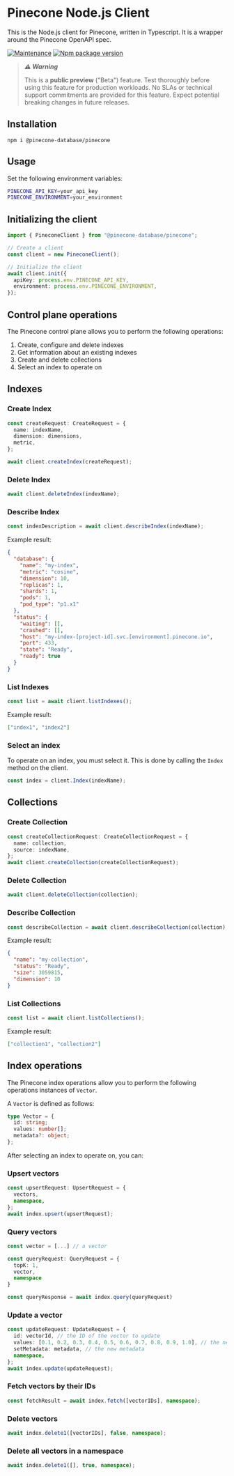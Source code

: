 # Pinecone Node.js Client

This is the Node.js client for Pinecone, written in Typescript. It is a wrapper around the Pinecone OpenAPI spec.

[![Maintenance](https://img.shields.io/badge/Maintained%3F-yes-green.svg)](https://GitHub.com/Naereen/StrapDown.js/graphs/commit-activity)
[![Npm package version](https://badgen.net/npm/v/pinecone-ts-client)](https://npmjs.com/package/@pinecone-database/pinecone)

> **_⚠️ Warning_**
>
> This is a **public preview** ("Beta") feature. Test thoroughly before
> using this feature for production workloads. No SLAs or technical support
> commitments are provided for this feature. Expect potential breaking
> changes in future releases.

## Installation

```
npm i @pinecone-database/pinecone
```

## Usage

Set the following environment variables:

```bash
PINECONE_API_KEY=your_api_key
PINECONE_ENVIRONMENT=your_environment
```

## Initializing the client

```typescript
import { PineconeClient } from "@pinecone-database/pinecone";

// Create a client
const client = new PineconeClient();

// Initialize the client
await client.init({
  apiKey: process.env.PINECONE_API_KEY,
  environment: process.env.PINECONE_ENVIRONMENT,
});
```

## Control plane operations

The Pinecone control plane allows you to perform the following operations:

1. Create, configure and delete indexes
2. Get information about an existing indexes
3. Create and delete collections
4. Select an index to operate on

## Indexes

### Create Index

```ts
const createRequest: CreateRequest = {
  name: indexName,
  dimension: dimensions,
  metric,
};

await client.createIndex(createRequest);
```

### Delete Index

```ts
await client.deleteIndex(indexName);
```

### Describe Index

```ts
const indexDescription = await client.describeIndex(indexName);
```

Example result:

```json
{
  "database": {
    "name": "my-index",
    "metric": "cosine",
    "dimension": 10,
    "replicas": 1,
    "shards": 1,
    "pods": 1,
    "pod_type": "p1.x1"
  },
  "status": {
    "waiting": [],
    "crashed": [],
    "host": "my-index-[project-id].svc.[environment].pinecone.io",
    "port": 433,
    "state": "Ready",
    "ready": true
  }
}
```

### List Indexes

```ts
const list = await client.listIndexes();
```

Example result:

```json
["index1", "index2"]
```

### Select an index

To operate on an index, you must select it. This is done by calling the `Index` method on the client.

```ts
const index = client.Index(indexName);
```

## Collections

### Create Collection

```ts
const createCollectionRequest: CreateCollectionRequest = {
  name: collection,
  source: indexName,
};
await client.createCollection(createCollectionRequest);
```

### Delete Collection

```ts
await client.deleteCollection(collection);
```

### Describe Collection

```ts
const describeCollection = await client.describeCollection(collection);
```

Example result:

```json
{
  "name": "my-collection",
  "status": "Ready",
  "size": 3059815,
  "dimension": 10
}
```

### List Collections

```ts
const list = await client.listCollections();
```

Example result:

```json
["collection1", "collection2"]
```

## Index operations

The Pinecone index operations allow you to perform the following operations instances of `Vector`.

A `Vector` is defined as follows:

```ts
type Vector = {
  id: string;
  values: number[];
  metadata?: object;
};
```

After selecting an index to operate on, you can:

### Upsert vectors

```ts
const upsertRequest: UpsertRequest = {
  vectors,
  namespace,
};
await index.upsert(upsertRequest);
```

### Query vectors

```ts
const vector = [...] // a vector

const queryRequest: QueryRequest = {
  topK: 1,
  vector,
  namespace
}

const queryResponse = await index.query(queryRequest)
```

### Update a vector

```ts
const updateRequest: UpdateRequest = {
  id: vectorId, // the ID of the vector to update
  values: [0.1, 0.2, 0.3, 0.4, 0.5, 0.6, 0.7, 0.8, 0.9, 1.0], // the new vector values
  setMetadata: metadata, // the new metadata
  namespace,
};
await index.update(updateRequest);
```

### Fetch vectors by their IDs

```ts
const fetchResult = await index.fetch([vectorIDs], namespace);
```

### Delete vectors

```ts
await index.delete1([vectorIDs], false, namespace);
```

### Delete all vectors in a namespace

```ts
await index.delete1([], true, namespace);
```
